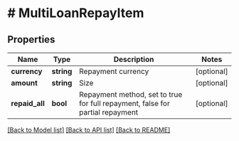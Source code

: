 # # MultiLoanRepayItem

## Properties

Name | Type | Description | Notes
------------ | ------------- | ------------- | -------------
**currency** | **string** | Repayment currency | [optional] 
**amount** | **string** | Size | [optional] 
**repaid_all** | **bool** | Repayment method, set to true for full repayment, false for partial repayment | [optional] 

[[Back to Model list]](../../README.md#documentation-for-models) [[Back to API list]](../../README.md#documentation-for-api-endpoints) [[Back to README]](../../README.md)
